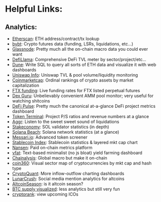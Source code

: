 # Helpful Links:

## Analytics:
* [Etherscan](https://etherscan.io/): ETH address/contract/tx lookup
* [bybt](https://www.bybt.com/): Crypto futures data (funding, LSRs, liquidations, etc...)
* [Glassnode](https://glassnode.com/): Pretty much all the on-chain macro data you could ever want
* [DefiLlama](https://defillama.com/home): Comprehensive DeFi TVL meter by sector/project/etc... 
* [Dune](https://duneanalytics.com/home): Write SQL to query all sorts of ETH data and visualize it with web dashboards
* [Uniswap Info](https://info.uniswap.org/#/): Uniswap TVL & pool volume/liquidity monitoring
* [Coinmarketcap](https://coinmarketcap.com/): Ordinal rankings of crypto assets by market capitalization
* [FTX funding](https://ftx.com/funding): Live funding rates for FTX listed perpetual futures
* [Dex Guru](https://dex.guru): Unbelievably convenient AMM pool monitor; very useful for watching shitcoins
* [DeFi Pulse](https://defipulse.com/): Pretty much the canonical at-a-glance DeFi project metrics dashboard
* [Token Terminal](https://www.tokenterminal.com/): Project P/S ratios and revenue numbers at a glance
* [Aggr](https://aggr.trade/#): Listen to the sweet sweet sound of liquidations
* [Stakeconomy](https://metrics.stakeconomy.com): SOL validator statistics (in depth)
* [Solana Beach](https://solanabeach.io/): Solana network statistics (at a glance)
* [Messari.io](https://messari.io/): Advanced token screener
* [Stablecoin Index](https://stablecoinindex.com/marketcap): Stablecoin statistics & layered mkt cap chart
* [Nansen](https://www.nansen.ai/): Paid on-chain metrics platform
* [vfat](https://vfat.tools/): Text-based minimalist (no js bloat) yield farming dashboard
* [Chainalysis](https://markets.chainalysis.com/): Global macro but make it on-chain
* [coin360](https://coin360.com/): Visual sector map of cryptocurrencies by mkt cap and hash type
* [CryptoQuant](https://cryptoquant.com): More inflow-outflow charting dashboards
* [LunarCrush](https://lunarcrush.com): Social media mention analytics for altcoins
* [AltcoinSeason](https://www.blockchaincenter.net/altcoin-season-index/): is it altcoin season?
* [BTC supply visualized](https://www.blockchaincenter.net/bitcoin-supply/): less analytics but still very fun
* [cryptorank](https://cryptorank.io/upcoming-ico): view upcoming ICOs
